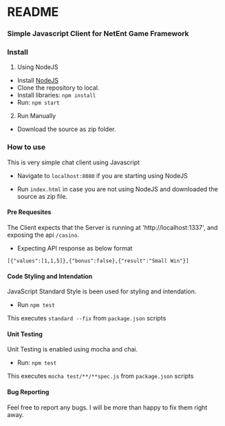 # README #

### Simple Javascript Client for NetEnt Game Framework ###

### Install ###

1. Using NodeJS

* Install [NodeJS](https://nodejs.org)
* Clone the repository to local.
* Install libraries: `npm install`
* Run: `npm start`

2. Run Manually

* Download the source as zip folder.

### How to use ###

This is very simple chat client using Javascript

* Navigate to `localhost:8080` if you are starting using NodeJS

* Run `index.html` in case you are not using NodeJS and downloaded the source as zip file.


#### Pre Requesites ####

The Client expects that the Server is running at 'http://localhost:1337',
and exposing the api `/casino`.

* Expecting API response as below format

`[{"values":[1,1,5]},{"bonus":false},{"result":"Small Win"}]`

#### Code Styling and Intendation ####

JavaScript Standard Style  is been used for styling and intendation.

* Run `npm test`

This executes `standard --fix` from `package.json` scripts

#### Unit Testing ####

Unit Testing is enabled using mocha and chai.

* Run: `npm test`

This executes `mocha test/**/**spec.js` from `package.json` scripts

#### Bug Reporting ####

Feel free to report any bugs. I will be more than happy to fix them right away.

